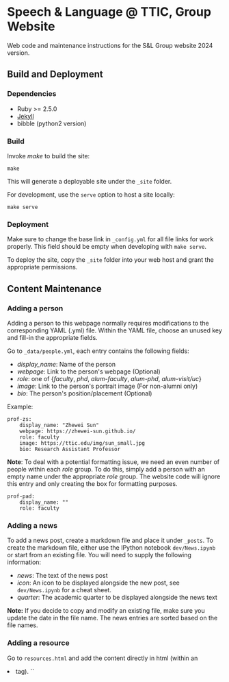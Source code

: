 # Speech & Language @ TTIC, Group Website

Web code and maintenance instructions for the S&L Group website 2024 version.

## Build and Deployment

### Dependencies

- Ruby >= 2.5.0
- [Jekyll](https://jekyllrb.com/docs/installation/)
- bibble (python2 version)

### Build

Invoke *make* to build the site:

```
make
```

This will generate a deployable site under the ```_site``` folder.

For development, use the ```serve``` option to host a site locally:

```
make serve
```

### Deployment

Make sure to change the base link in ```_config.yml``` for all file links for work properly. This field should be empty when developing with ```make serve```.

To deploy the site, copy the ```_site``` folder into your web host and grant the appropriate permissions.

## Content Maintenance

### Adding a person

Adding a person to this webpage normally requires modifications to the corresponding YAML (.yml) file. Within the YAML file, choose an unused key and fill-in the appropriate fields.

Go to ```_data/people.yml```, each entry contains the following fields:

- *display_name*: Name of the person
- *webpage*: Link to the person's webpage (Optional)
- *role*: one of {*faculty*, *phd*, *alum-faculty*, *alum-phd*, *alum-visit/uc*}
- *image*: Link to the person's portrait image (For non-alumni only)
- *bio*: The person's position/placement (Optional)

Example:

```
prof-zs:
    display_name: "Zhewei Sun"
    webpage: https://zhewei-sun.github.io/
    role: faculty
    image: https://ttic.edu/img/sun_small.jpg
    bio: Research Assistant Professor
```

**Note**: To deal with a potential formatting issue, we need an even number of people within each *role* group. To do this, simply add a person with an empty name under the appropriate *role* group. The website code will ignore this entry and only creating the box for formatting purposes.

```
prof-pad:
    display_name: ""
    role: faculty
```

### Adding a news

To add a news post, create a markdown file and place it under ```_posts```. To create the markdown file, either use the IPython notebook ```dev/News.ipynb``` or start from an existing file. You will need to supply the following information:

- *news*: The text of the news post
- *icon*: An icon to be displayed alongside the new post, see ```dev/News.ipynb``` for a cheat sheet.
- *quarter*: The academic quarter to be displayed alongside the news text

**Note:** If you decide to copy and modify an existing file, make sure you update the date in the file name. The news entries are sorted based on the file names.

### Adding a resource

Go to ```resources.html``` and add the content directly in html (within an <li> tag).
``
